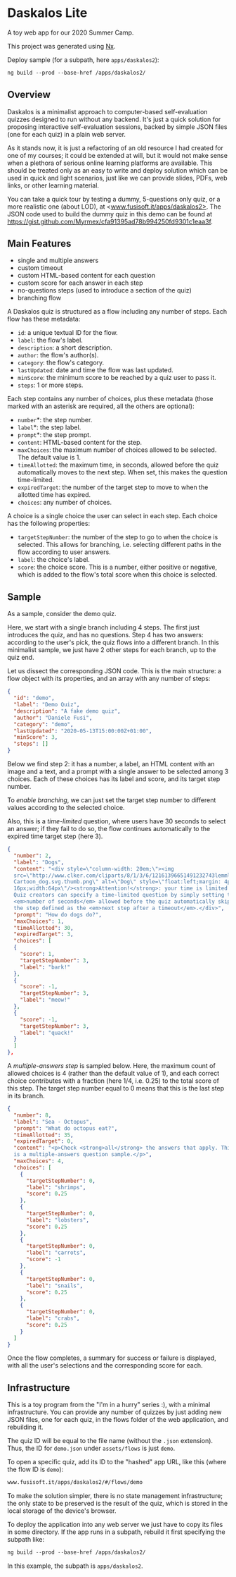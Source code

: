 # Daskalos Lite

A toy web app for our 2020 Summer Camp.

This project was generated using [Nx](https://nx.dev).

Deploy sample (for a subpath, here `apps/daskalos2`):

```txt
ng build --prod --base-href /apps/daskalos2/
```

## Overview

Daskalos is a minimalist approach to computer-based self-evaluation quizzes designed to run without any backend. It's just a quick solution for proposing interactive self-evaluation sessions, backed by simple JSON files (one for each quiz) in a plain web server.

As it stands now, it is just a refactoring of an old resource I had created for one of my courses; it could be extended at will, but it would not make sense when a plethora of serious online learning platforms are available. This should be treated only as an easy to write and deploy solution which can be used in quick and light scenarios, just like we can provide slides, PDFs, web links, or other learning material.

You can take a quick tour by testing a dummy, 5-questions only quiz, or a more realistic one (about LOD), at <www.fusisoft.it/apps/daskalos2>. The JSON code used to build the dummy quiz in this demo can be found at <https://gist.github.com/Myrmex/cfa91395ad78b994250fd9301c1eaa3f>.

## Main Features

- single and multiple answers
- custom timeout
- custom HTML-based content for each question
- custom score for each answer in each step
- no-questions steps (used to introduce a section of the quiz)
- branching flow

A Daskalos quiz is structured as a flow including any number of steps. Each flow has these metadata:

- `id`: a unique textual ID for the flow.
- `label`: the flow's label.
- `description`: a short description.
- `author`: the flow's author(s).
- `category`: the flow's category.
- `lastUpdated`: date and time the flow was last updated.
- `minScore`: the minimum score to be reached by a quiz user to pass it.
- `steps`: 1 or more steps.

Each step contains any number of choices, plus these metadata (those marked with an asterisk are required, all the others are optional):

- `number`\*: the step number.
- `label`\*: the step label.
- `prompt`\*: the step prompt.
- `content`: HTML-based content for the step.
- `maxChoices`: the maximum number of choices allowed to be selected. The default value is 1.
- `timeAllotted`: the maximum time, in seconds, allowed before the quiz automatically moves
  to the next step. When set, this makes the question time-limited.
- `expiredTarget`: the number of the target step to move to when the allotted time has expired.
- `choices`: any number of choices.
  
A choice is a single choice the user can select in each step. Each choice has the following properties:

- `targetStepNumber`: the number of the step to go to when the choice is selected. This allows for branching, i.e. selecting different paths in the flow according to user answers.
- `label`: the choice's label.
- `score`: the choice score. This is a number, either positive or negative, which is added to the flow's total score when this choice is selected.

## Sample

As a sample, consider the demo quiz.

Here, we start with a single branch including 4 steps. The first just introduces the quiz, and has no questions. Step 4 has two answers: according to the user's pick, the quiz flows into a different branch. In this minimalist sample, we just have 2 other steps for each branch, up to the quiz end.

Let us dissect the corresponding JSON code. This is the main structure: a flow object with its properties, and an array with any number of steps:

```json
{
  "id": "demo",
  "label": "Demo Quiz",
  "description": "A fake demo quiz",
  "author": "Daniele Fusi",
  "category": "demo",
  "lastUpdated": "2020-05-13T15:00:00Z+01:00",
  "minScore": 3,
  "steps": []
}
```

Below we find step 2: it has a number, a label, an HTML content with an image and a text, and a prompt with a single answer to be selected among 3 choices. Each of these choices has its label and score, and its target step number.

To *enable branching*, we can just set the target step number to different values according to the selected choice.

Also, this is a *time-limited* question, where users have 30 seconds to select an answer; if they fail to do so, the flow continues automatically to the expired time target step (here 3).

```json
{
  "number": 2,
  "label": "Dogs",
  "content": "<div style=\"column-width: 20em;\"><img
  src=\"http://www.clker.com/cliparts/8/1/3/6/12161396651491232743lemmling_
  Cartoon_dog.svg.thumb.png\" alt=\"Dog\" style=\"float:left;margin: 4px
  16px;width:64px\"/><strong>Attention!</strong>: your time is limited.
  Quiz creators can specify a time-limited question by simply setting the
  <em>number of seconds</em> allowed before the quiz automatically skips to
  the step defined as the <em>next step after a timeout</em>.</div>",
  "prompt": "How do dogs do?",
  "maxChoices": 1,
  "timeAllotted": 30,
  "expiredTarget": 3,
  "choices": [
  {
    "score": 1,
    "targetStepNumber": 3,
    "label": "bark!"
  },
  {
    "score": -1,
    "targetStepNumber": 3,
    "label": "meow!"
  },
  {
    "score": -1,
    "targetStepNumber": 3,
    "label": "quack!"
  }
  ]
},
```

A *multiple-answers step* is sampled below. Here, the maximum count of allowed choices is 4 (rather than the default value of 1), and each correct choice contributes with a fraction (here 1/4, i.e. 0.25) to the total score of this step. The target step number equal to 0 means that this is the last step in its branch.

```json
{
  "number": 8,
  "label": "Sea - Octopus",
  "prompt": "What do octopus eat?",
  "timeAllotted": 35,
  "expiredTarget": 0,
  "content": "<p>Check <strong>all</strong> the answers that apply. This
  is a multiple-answers question sample.</p>",
  "maxChoices": 4,
  "choices": [
    {
      "targetStepNumber": 0,
      "label": "shrimps",
      "score": 0.25
    },
    {
      "targetStepNumber": 0,
      "label": "lobsters",
      "score": 0.25
    },
    {
      "targetStepNumber": 0,
      "label": "carrots",
      "score": -1
    },
    {
      "targetStepNumber": 0,
      "label": "snails",
      "score": 0.25
    },
    {
      "targetStepNumber": 0,
      "label": "crabs",
      "score": 0.25
    }
  ]
}
```

Once the flow completes, a summary for success or failure is displayed, with all the user's selections and the corresponding score for each.

## Infrastructure

This is a toy program from the "I'm in a hurry" series :), with a minimal infrastructure. You can provide any number of quizzes by just adding new JSON files, one for each quiz, in the flows folder of the web application, and rebuilding it.

The quiz ID will be equal to the file name (without the `.json` extension). Thus, the ID for `demo.json` under `assets/flows` is just `demo`.

To open a specific quiz, add its ID to the "hashed" app URL, like this (where the flow ID is `demo`):

```txt
www.fusisoft.it/apps/daskalos2/#/flows/demo
```

To make the solution simpler, there is no state management infrastructure; the only state to be preserved is the result of the quiz, which is stored in the local storage of the device's browser.

To deploy the application into any web server we just have to copy its files in some directory. If the app runs in a subpath, rebuild it first specifying the subpath like:

```txt
ng build --prod --base-href /apps/daskalos2/
```

In this example, the subpath is `apps/daskalos2`.

